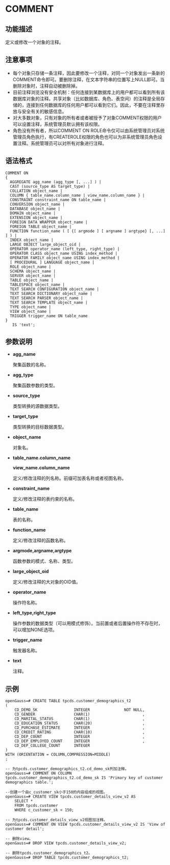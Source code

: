 # COMMENT<a name="ZH-CN_TOPIC_0289900191"></a>

## 功能描述<a name="zh-cn_topic_0283137624_zh-cn_topic_0237122093_zh-cn_topic_0059778518_se3f65a35f2604b18a7024290d26f80cf"></a>

定义或修改一个对象的注释。

## 注意事项<a name="zh-cn_topic_0283137624_zh-cn_topic_0237122093_zh-cn_topic_0059778518_s1a808d6187aa43c5bda33df14effd78f"></a>

-   每个对象只存储一条注释，因此要修改一个注释，对同一个对象发出一条新的COMMENT命令即可。要删除注释，在文本字符串的位置写上NULL即可。当删除对象时，注释自动被删除掉。
-   目前注释浏览没有安全机制：任何连接到某数据库上的用户都可以看到所有该数据库对象的注释。共享对象（比如数据库、角色、表空间）的注释是全局存储的，连接到任何数据库的任何用户都可以看到它们。因此，不要在注释里存放与安全有关的敏感信息。
-   对大多数对象，只有对象的所有者或者被授予了对象COMMENT权限的用户可以设置注释，系统管理员默认拥有该权限。
-   角色没有所有者，所以COMMENT ON ROLE命令仅可以由系统管理员对系统管理员角色执行，有CREATEROLE权限的角色也可以为非系统管理员角色设置注释。系统管理员可以对所有对象进行注释。

## 语法格式<a name="zh-cn_topic_0283137624_zh-cn_topic_0237122093_zh-cn_topic_0059778518_sc17f26ffc35449b285334777c0405013"></a>

```
COMMENT ON
{
  AGGREGATE agg_name (agg_type [, ...] ) |
  CAST (source_type AS target_type) |
  COLLATION object_name |
  COLUMN { table_name.column_name | view_name.column_name } |
  CONSTRAINT constraint_name ON table_name |
  CONVERSION object_name |
  DATABASE object_name |
  DOMAIN object_name |
  EXTENSION object_name |
  FOREIGN DATA WRAPPER object_name |
  FOREIGN TABLE object_name |
  FUNCTION function_name ( [ {[ argmode ] [ argname ] argtype} [, ...] ] ) |
  INDEX object_name |
  LARGE OBJECT large_object_oid |
  OPERATOR operator_name (left_type, right_type) |
  OPERATOR CLASS object_name USING index_method |
  OPERATOR FAMILY object_name USING index_method |
  [ PROCEDURAL ] LANGUAGE object_name |
  ROLE object_name |
  SCHEMA object_name |
  SERVER object_name |
  TABLE object_name |
  TABLESPACE object_name |
  TEXT SEARCH CONFIGURATION object_name |
  TEXT SEARCH DICTIONARY object_name |
  TEXT SEARCH PARSER object_name |
  TEXT SEARCH TEMPLATE object_name |
  TYPE object_name |
  VIEW object_name |
  TRIGGER trigger_name ON table_name
}
   IS 'text';
```

## 参数说明<a name="zh-cn_topic_0283137624_zh-cn_topic_0237122093_zh-cn_topic_0059778518_s56dde1ab6b0149328413f05ffc3c73b8"></a>

-   **agg\_name**

    聚集函数的名称。

-   **agg\_type**

    聚集函数参数的类型。

-   **source\_type**

    类型转换的源数据类型。

-   **target\_type**

    类型转换的目标数据类型。

-   **object\_name**

    对象名。

-   **table\_name.column\_name**

    **view\_name.column\_name**

    定义/修改注释的列名称。前缀可加表名称或者视图名称。

-   **constraint\_name**

    定义/修改注释的表约束的名称。

-   **table\_name**

    表的名称。

-   **function\_name**

    定义/修改注释的函数名称。

-   **argmode,argname,argtype**

    函数参数的模式、名称、类型。

-   **large\_object\_oid**

    定义/修改注释的大对象的OID值。

-   **operator\_name**

    操作符名称。

-   **left\_type,right\_type**

    操作参数的数据类型（可以用模式修饰）。当前置或者后置操作符不存在时，可以增加NONE选项。

-   **trigger\_name**

    触发器名称。

-   **text**

    注释。


## 示例<a name="zh-cn_topic_0283137624_zh-cn_topic_0237122093_zh-cn_topic_0059778518_s57de72dc01404015a1a8a938238ad917"></a>

```
openGauss=# CREATE TABLE tpcds.customer_demographics_t2
(
    CD_DEMO_SK                INTEGER               NOT NULL,
    CD_GENDER                 CHAR(1)                       ,
    CD_MARITAL_STATUS         CHAR(1)                       ,
    CD_EDUCATION_STATUS       CHAR(20)                      ,
    CD_PURCHASE_ESTIMATE      INTEGER                       ,
    CD_CREDIT_RATING          CHAR(10)                      ,
    CD_DEP_COUNT              INTEGER                       ,
    CD_DEP_EMPLOYED_COUNT     INTEGER                       ,
    CD_DEP_COLLEGE_COUNT      INTEGER
)
WITH (ORIENTATION = COLUMN,COMPRESSION=MIDDLE)
;

-- 为tpcds.customer_demographics_t2.cd_demo_sk列加注释。
openGauss=# COMMENT ON COLUMN tpcds.customer_demographics_t2.cd_demo_sk IS 'Primary key of customer demographics table.';

--创建一个由c_customer_sk小于150的内容组成的视图。
openGauss=# CREATE VIEW tpcds.customer_details_view_v2 AS
    SELECT *
    FROM tpcds.customer
    WHERE c_customer_sk < 150;

-- 为tpcds.customer_details_view_v2视图加注释。
openGauss=# COMMENT ON VIEW tpcds.customer_details_view_v2 IS 'View of customer detail';

-- 删除view。
openGauss=# DROP VIEW tpcds.customer_details_view_v2;

-- 删除tpcds.customer_demographics_t2。
openGauss=# DROP TABLE tpcds.customer_demographics_t2;
```

